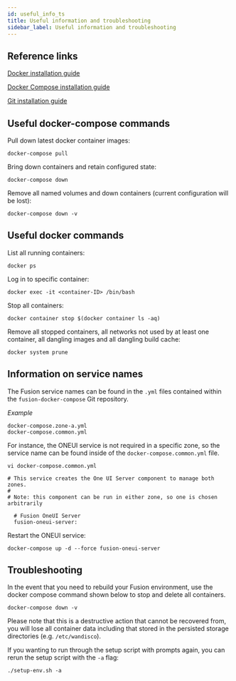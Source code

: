 ```yaml
---
id: useful_info_ts
title: Useful information and troubleshooting
sidebar_label: Useful information and troubleshooting
---
```


## Reference links

[Docker installation guide](https://docs.docker.com/install/)

[Docker Compose installation guide](https://docs.docker.com/compose/install/)

[Git installation guide](https://git-scm.com/book/en/v2/Getting-Started-Installing-Git)

## Useful docker-compose commands

Pull down latest docker container images:

`docker-compose pull`

Bring down containers and retain configured state:

`docker-compose down`

Remove all named volumes and down containers (current configuration will be lost):

`docker-compose down -v`

## Useful docker commands

List all running containers:

`docker ps`

Log in to specific container:

`docker exec -it <container-ID> /bin/bash`

Stop all containers:

`docker container stop $(docker container ls -aq)`

Remove all stopped containers, all networks not used by at least one container, all dangling images and all dangling build cache:

`docker system prune`

## Information on service names

The Fusion service names can be found in the `.yml` files contained within the `fusion-docker-compose` Git repository.

_Example_
```text
docker-compose.zone-a.yml
docker-compose.common.yml
```
For instance, the ONEUI service is not required in a specific zone, so the service name can be found inside of the `docker-compose.common.yml` file.

`vi docker-compose.common.yml`

```text
# This service creates the One UI Server component to manage both zones.
#
# Note: this component can be run in either zone, so one is chosen arbitrarily

  # Fusion OneUI Server
  fusion-oneui-server:
```

Restart the ONEUI service:

`docker-compose up -d --force fusion-oneui-server`

## Troubleshooting

In the event that you need to rebuild your Fusion environment, use the docker compose command shown below to stop and delete all containers.

`docker-compose down -v`

Please note that this is a destructive action that cannot be recovered from, you will lose all container data including that stored in the persisted storage directories (e.g. `/etc/wandisco`).

If you wanting to run through the setup script with prompts again, you can rerun the setup script with the `-a` flag:

`./setup-env.sh -a`

